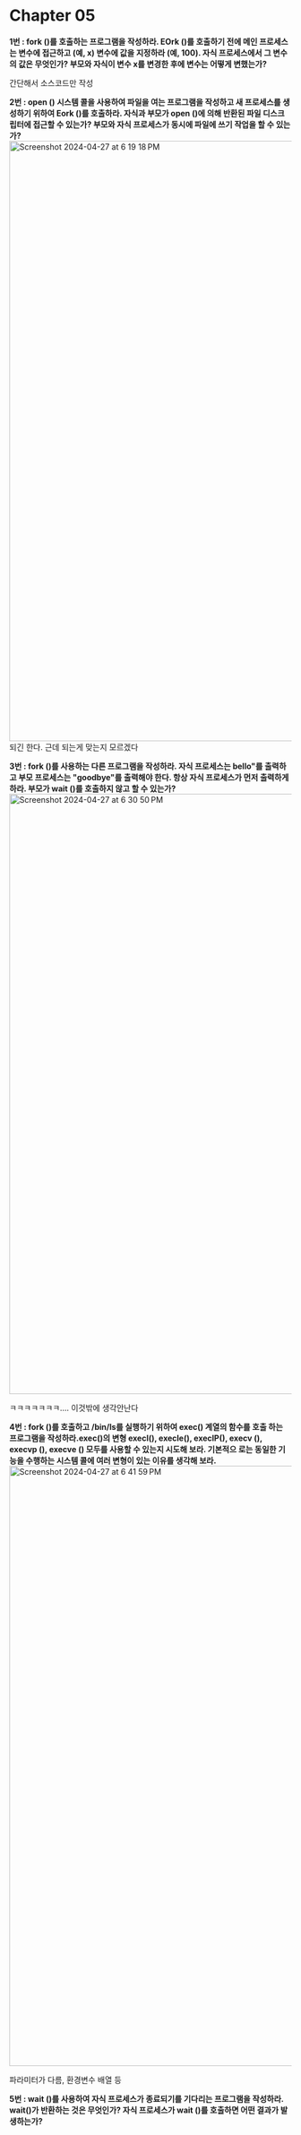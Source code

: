 # Chapter 05

**1번 : fork ()를 호출하는 프로그램을 작성하라. EOrk ()를 호출하기 전에 메인 프로세스 는 변수에 접근하고 (예, x) 변수에 값을 지정하라 (예, 100). 자식 프로세스에서 그 변수의 값은 무엇인가? 부모와 자식이 변수 x를 변경한 후에 변수는 어떻게 변했는가?**

간단해서 소스코드만 작성

**2번 : open () 시스템 콜을 사용하여 파일을 여는 프로그램을 작성하고 새 프로세스를 생성하기 위하여 Eork ()를 호출하라. 자식과 부모가 open ()에 의해 반환된 파일 디스크립터에 접근할 수 있는가? 부모와 자식 프로세스가 동시에 파일에 쓰기 작업을 할 수 있는가?**
<img width="1072" alt="Screenshot 2024-04-27 at 6 19 18 PM" src="https://github.com/SmallzooDev/OSTEP/assets/121675217/f29b2833-b249-4379-b899-3a72e0a3875e">
되긴 한다. 근데 되는게 맞는지 모르겠다

**3번 : fork ()를 사용하는 다른 프로그램을 작성하라. 자식 프로세스는 bello"를 출력하고 부모 프로세스는 "goodbye"를 출력해야 한다. 항상 자식 프로세스가 먼저 출력하게 하라. 부모가 wait ()를 호출하지 않고 할 수 있는가?**
<img width="1072" alt="Screenshot 2024-04-27 at 6 30 50 PM" src="https://github.com/SmallzooDev/OSTEP/assets/121675217/0c906ad3-9111-467d-af52-79f2d6b23ef9">

ㅋㅋㅋㅋㅋㅋㅋ.... 이것밖에 생각안난다

**4번 : fork ()를 호출하고 /bin/ls를 실행하기 위하여 exec() 계열의 함수를 호출 하는 프로그램을 작성하라.exec()의 변형 execl(), execle(), execlP(), execv (), execvp (), execve () 모두를 사용할 수 있는지 시도해 보라. 기본적으 로는 동일한 기능을 수행하는 시스템 콜에 여러 변형이 있는 이유를 생각해 보라.**
<img width="1072" alt="Screenshot 2024-04-27 at 6 41 59 PM" src="https://github.com/SmallzooDev/OSTEP/assets/121675217/134e636d-a43d-4929-b476-dc9d281a817b">

파라미터가 다름, 환경변수 배열 등

**5번 : wait ()를 사용하여 자식 프로세스가 종료되기를 기다리는 프로그램을 작성하라. wait()가 반환하는 것은 무엇인가? 자식 프로세스가 wait ()를 호출하면 어떤 결과가 발생하는가?**

